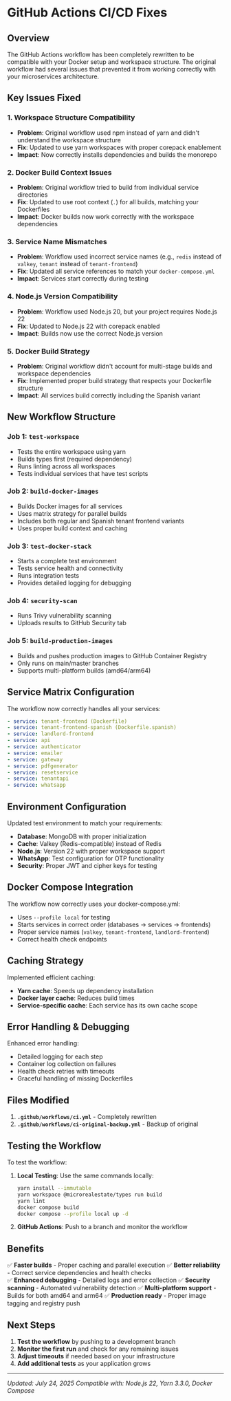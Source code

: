 # GitHub Actions CI/CD Fixes

## Overview

The GitHub Actions workflow has been completely rewritten to be compatible with your Docker setup and workspace structure. The original workflow had several issues that prevented it from working correctly with your microservices architecture.

## Key Issues Fixed

### 1. **Workspace Structure Compatibility**
- **Problem**: Original workflow used npm instead of yarn and didn't understand the workspace structure
- **Fix**: Updated to use yarn workspaces with proper corepack enablement
- **Impact**: Now correctly installs dependencies and builds the monorepo

### 2. **Docker Build Context Issues**
- **Problem**: Original workflow tried to build from individual service directories
- **Fix**: Updated to use root context (`.`) for all builds, matching your Dockerfiles
- **Impact**: Docker builds now work correctly with the workspace dependencies

### 3. **Service Name Mismatches**
- **Problem**: Workflow used incorrect service names (e.g., `redis` instead of `valkey`, `tenant` instead of `tenant-frontend`)
- **Fix**: Updated all service references to match your `docker-compose.yml`
- **Impact**: Services start correctly during testing

### 4. **Node.js Version Compatibility**
- **Problem**: Workflow used Node.js 20, but your project requires Node.js 22
- **Fix**: Updated to Node.js 22 with corepack enabled
- **Impact**: Builds now use the correct Node.js version

### 5. **Docker Build Strategy**
- **Problem**: Original workflow didn't account for multi-stage builds and workspace dependencies
- **Fix**: Implemented proper build strategy that respects your Dockerfile structure
- **Impact**: All services build correctly including the Spanish variant

## New Workflow Structure

### Job 1: `test-workspace`
- Tests the entire workspace using yarn
- Builds types first (required dependency)
- Runs linting across all workspaces
- Tests individual services that have test scripts

### Job 2: `build-docker-images`
- Builds Docker images for all services
- Uses matrix strategy for parallel builds
- Includes both regular and Spanish tenant frontend variants
- Uses proper build context and caching

### Job 3: `test-docker-stack`
- Starts a complete test environment
- Tests service health and connectivity
- Runs integration tests
- Provides detailed logging for debugging

### Job 4: `security-scan`
- Runs Trivy vulnerability scanning
- Uploads results to GitHub Security tab

### Job 5: `build-production-images`
- Builds and pushes production images to GitHub Container Registry
- Only runs on main/master branches
- Supports multi-platform builds (amd64/arm64)

## Service Matrix Configuration

The workflow now correctly handles all your services:

```yaml
- service: tenant-frontend (Dockerfile)
- service: tenant-frontend-spanish (Dockerfile.spanish)  
- service: landlord-frontend
- service: api
- service: authenticator
- service: emailer
- service: gateway
- service: pdfgenerator
- service: resetservice
- service: tenantapi
- service: whatsapp
```

## Environment Configuration

Updated test environment to match your requirements:

- **Database**: MongoDB with proper initialization
- **Cache**: Valkey (Redis-compatible) instead of Redis
- **Node.js**: Version 22 with proper workspace support
- **WhatsApp**: Test configuration for OTP functionality
- **Security**: Proper JWT and cipher keys for testing

## Docker Compose Integration

The workflow now correctly uses your docker-compose.yml:

- Uses `--profile local` for testing
- Starts services in correct order (databases → services → frontends)
- Proper service names (`valkey`, `tenant-frontend`, `landlord-frontend`)
- Correct health check endpoints

## Caching Strategy

Implemented efficient caching:

- **Yarn cache**: Speeds up dependency installation
- **Docker layer cache**: Reduces build times
- **Service-specific cache**: Each service has its own cache scope

## Error Handling & Debugging

Enhanced error handling:

- Detailed logging for each step
- Container log collection on failures
- Health check retries with timeouts
- Graceful handling of missing Dockerfiles

## Files Modified

1. **`.github/workflows/ci.yml`** - Completely rewritten
2. **`.github/workflows/ci-original-backup.yml`** - Backup of original

## Testing the Workflow

To test the workflow:

1. **Local Testing**: Use the same commands locally:
   ```bash
   yarn install --immutable
   yarn workspace @microrealestate/types run build
   yarn lint
   docker compose build
   docker compose --profile local up -d
   ```

2. **GitHub Actions**: Push to a branch and monitor the workflow

## Benefits

✅ **Faster builds** - Proper caching and parallel execution
✅ **Better reliability** - Correct service dependencies and health checks  
✅ **Enhanced debugging** - Detailed logs and error collection
✅ **Security scanning** - Automated vulnerability detection
✅ **Multi-platform support** - Builds for both amd64 and arm64
✅ **Production ready** - Proper image tagging and registry push

## Next Steps

1. **Test the workflow** by pushing to a development branch
2. **Monitor the first run** and check for any remaining issues
3. **Adjust timeouts** if needed based on your infrastructure
4. **Add additional tests** as your application grows

---

*Updated: July 24, 2025*
*Compatible with: Node.js 22, Yarn 3.3.0, Docker Compose*
